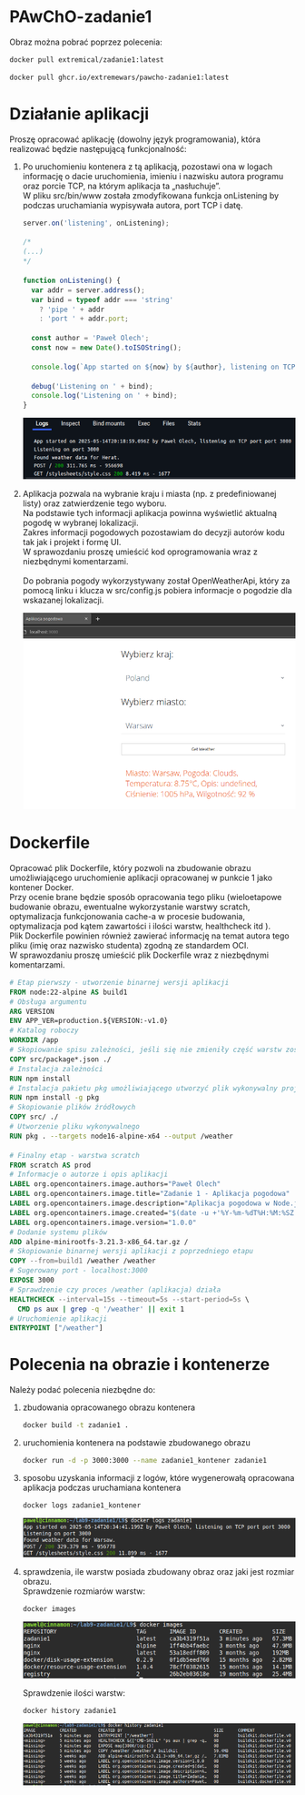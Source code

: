 # PAwChO-zadanie1

Obraz można pobrać poprzez polecenia:
```bash
docker pull extremical/zadanie1:latest
```
```bash
docker pull ghcr.io/extremewars/pawcho-zadanie1:latest
```

# Działanie aplikacji

Proszę opracować aplikację (dowolny język programowania), która realizować będzie następującą
funkcjonalność:
1. Po uruchomieniu kontenera z tą aplikacją, pozostawi ona w logach informację o dacie
uruchomienia, imieniu i nazwisku autora programu oraz porcie TCP, na którym aplikacja ta
„nasłuchuje”.  
   W pliku src/bin/www została zmodyfikowana funkcja onListening by podczas uruchamiania wypisywała autora, port TCP i datę.
   ```js
   server.on('listening', onListening);
   
   /*
   (...)
   */
   
   function onListening() {
     var addr = server.address();
     var bind = typeof addr === 'string'
       ? 'pipe ' + addr
       : 'port ' + addr.port;
   
     const author = 'Paweł Olech';
     const now = new Date().toISOString();
     
     console.log(`App started on ${now} by ${author}, listening on TCP port ${bind}`);
   
     debug('Listening on ' + bind);
     console.log('Listening on ' + bind);
   }
   ```
   
   ![Logi startowe](./zdjecia/starting_logs.png)

2. Aplikacja pozwala na wybranie kraju i miasta (np. z predefiniowanej listy) oraz zatwierdzenie tego wyboru.  
Na podstawie tych informacji aplikacja powinna wyświetlić aktualną pogodę w wybranej lokalizacji.  
Zakres informacji pogodowych pozostawiam do decyzji autorów kodu tak jak i projekt i formę UI.  
W sprawozdaniu proszę umieścić kod oprogramowania wraz z niezbędnymi komentarzami.  
\
Do pobrania pogody wykorzystywany został OpenWeatherApi, który za pomocą linku i klucza w src/config.js pobiera informacje o pogodzie dla wskazanej lokalizacji.

   ![Zdjęcie strony](./zdjecia/website.png)

# Dockerfile

Opracować plik Dockerfile, który pozwoli na zbudowanie obrazu umożliwiającego uruchomienie
aplikacji opracowanej w punkcie 1 jako kontener Docker.  
Przy ocenie brane będzie sposób opracowania tego pliku (wieloetapowe budowanie obrazu, ewentualne wykorzystanie warstwy
scratch, optymalizacja funkcjonowania cache-a w procesie budowania, optymalizacja pod kątem
zawartości i ilości warstw, healthcheck itd ).  
Plik Dockerfile powinien również zawierać informację na
temat autora tego pliku (imię oraz nazwisko studenta) zgodną ze standardem OCI.  
W sprawozdaniu proszę umieścić plik Dockerfile wraz z niezbędnymi komentarzami.

```dockerfile
# Etap pierwszy - utworzenie binarnej wersji aplikacji
FROM node:22-alpine AS build1
# Obsługa argumentu
ARG VERSION
ENV APP_VER=production.${VERSION:-v1.0}
# Katalog roboczy
WORKDIR /app
# Skopiowanie spisu zależności, jeśli się nie zmieniły część warstw zostanie pobrana z cache'a
COPY src/package*.json ./
# Instalacja zależności
RUN npm install
# Instalacja pakietu pkg umożliwiającego utworzyć plik wykonywalny projektu
RUN npm install -g pkg
# Skopiowanie plików źródłowych
COPY src/ ./
# Utworzenie pliku wykonywalnego
RUN pkg . --targets node16-alpine-x64 --output /weather

# Finalny etap - warstwa scratch
FROM scratch AS prod
# Informacje o autorze i opis aplikacji
LABEL org.opencontainers.image.authors="Paweł Olech"
LABEL org.opencontainers.image.title="Zadanie 1 - Aplikacja pogodowa"
LABEL org.opencontainers.image.description="Aplikacja pogodowa w Node.js"
LABEL org.opencontainers.image.created="$(date -u +'%Y-%m-%dT%H:%M:%SZ')"
LABEL org.opencontainers.image.version="1.0.0"
# Dodanie systemu plików
ADD alpine-minirootfs-3.21.3-x86_64.tar.gz /
# Skopiowanie binarnej wersji aplikacji z poprzedniego etapu
COPY --from=build1 /weather /weather
# Sugerowany port - localhost:3000
EXPOSE 3000
# Sprawdzenie czy proces /weather (aplikacja) działa
HEALTHCHECK --interval=15s --timeout=5s --start-period=5s \
  CMD ps aux | grep -q '/weather' || exit 1
# Uruchomienie aplikacji
ENTRYPOINT ["/weather"]
```

# Polecenia na obrazie i kontenerze

Należy podać polecenia niezbędne do:
1. zbudowania opracowanego obrazu kontenera  
   ```bash
   docker build -t zadanie1 .
   ```
2. uruchomienia kontenera na podstawie zbudowanego obrazu  
   ```bash
   docker run -d -p 3000:3000 --name zadanie1_kontener zadanie1
   ```
3. sposobu uzyskania informacji z logów, które wygenerowałą opracowana aplikacja podczas uruchamiana kontenera  
   ```bash
   docker logs zadanie1_kontener
   ```
   ![Działanie polecenia docker logs](./zdjecia/docker_logs.png)
     
5. sprawdzenia, ile warstw posiada zbudowany obraz oraz jaki jest rozmiar obrazu.  
   Sprawdzenie rozmiarów warstw:
   ```bash
   docker images
   ```
   ![Działanie polecenia docker images](./zdjecia/docker_images.png)
     
   Sprawdzenie ilości warstw:  
   ```bash
   docker history zadanie1
   ```
   ![Działanie polecenia docker history](./zdjecia/docker_history.png)
